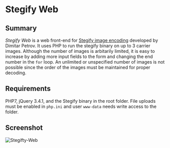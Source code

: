 # Stegify Web

## Summary

*Stegify Web* is a web front-end for [Stegify image encoding](https://github.com/DimitarPetrov/stegify) developed by Dimitar Petrov. It uses PHP to run the stegify binary on up to 3 carrier images. Although the number of images is arbitarily limited, it is easy to increase by adding more input fields to the form and changing the end number in the `for` loop. An unlimited or unspecified number of images is not possible since the order of the images must be maintained for proper decoding.

## Requirements

PHP7, jQuery 3.4.1, and the Stegify binary in the root folder. File uploads must be enabled in `php.ini` and user `www-data` needs write access to the folder.

## Screenshot

![Stegifty-Web](https://nabasny.com/stegify/screen.png)
